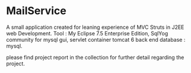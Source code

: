 # MailService
A small application created for leaning experience of MVC Struts in J2EE web Development.
Tool : My Eclipse 7.5 Enterprise Edition, SqlYog community for mysql gui, servlet container tomcat 6
back end database : mysql.

please find project report in the collection for further detail regarding the project.
